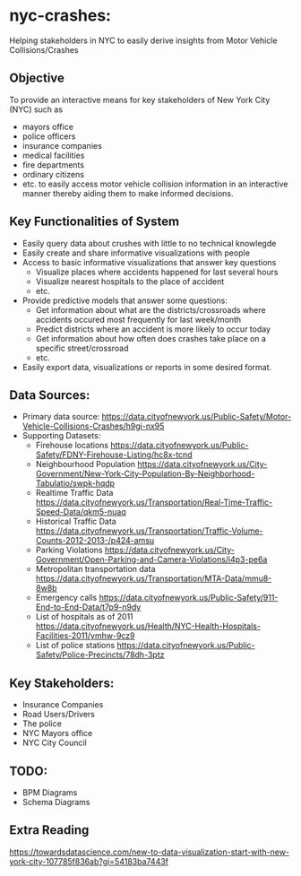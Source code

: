 # nyc-crashes:
Helping stakeholders in NYC to easily derive insights from Motor Vehicle Collisions/Crashes


## Objective
To provide an interactive means for key stakeholders of New York City (NYC) such as
* mayors office
* police officers
* insurance companies
* medical facilities
* fire departments
* ordinary citizens
* etc.
to easily access motor vehicle collision information in an interactive manner thereby aiding them to make informed decisions.

## Key Functionalities of System
* Easily query data about crushes with little to no technical knowlegde
* Easily create and share informative visualizations with people
* Access to basic informative visualizations that answer key questions
  * Visualize places where accidents happened for last several hours
  * Visualize nearest hospitals to the place of accident
  * etc.
* Provide predictive models that answer some questions:
  * Get information about what are the districts/crossroads where accidents occured most frequently for last week/month
  * Predict districts where an accident is more likely to occur today
  * Get information about how often does crashes take place on a specific street/crossroad
  * etc.
* Easily export data, visualizations or reports in some desired format.

## Data Sources:
* Primary data source:
  https://data.cityofnewyork.us/Public-Safety/Motor-Vehicle-Collisions-Crashes/h9gi-nx95
* Supporting Datasets:
  * Firehouse locations
  https://data.cityofnewyork.us/Public-Safety/FDNY-Firehouse-Listing/hc8x-tcnd
  * Neighbourhood Population
  https://data.cityofnewyork.us/City-Government/New-York-City-Population-By-Neighborhood-Tabulatio/swpk-hqdp
  * Realtime Traffic Data
  https://data.cityofnewyork.us/Transportation/Real-Time-Traffic-Speed-Data/qkm5-nuaq
  * Historical Traffic Data
  https://data.cityofnewyork.us/Transportation/Traffic-Volume-Counts-2012-2013-/p424-amsu
  * Parking Violations
  https://data.cityofnewyork.us/City-Government/Open-Parking-and-Camera-Violations/i4p3-pe6a
  * Metropolitan transportation data
  https://data.cityofnewyork.us/Transportation/MTA-Data/mmu8-8w8b
  * Emergency calls
  https://data.cityofnewyork.us/Public-Safety/911-End-to-End-Data/t7p9-n9dy
  * List of hospitals as of 2011
  https://data.cityofnewyork.us/Health/NYC-Health-Hospitals-Facilities-2011/ymhw-9cz9
  * List of police stations
  https://data.cityofnewyork.us/Public-Safety/Police-Precincts/78dh-3ptz

## Key Stakeholders:
* Insurance Companies
* Road Users/Drivers
* The police
* NYC Mayors office
* NYC City Council

## TODO:
* BPM Diagrams
* Schema Diagrams 

## Extra Reading

https://towardsdatascience.com/new-to-data-visualization-start-with-new-york-city-107785f836ab?gi=54183ba7443f

